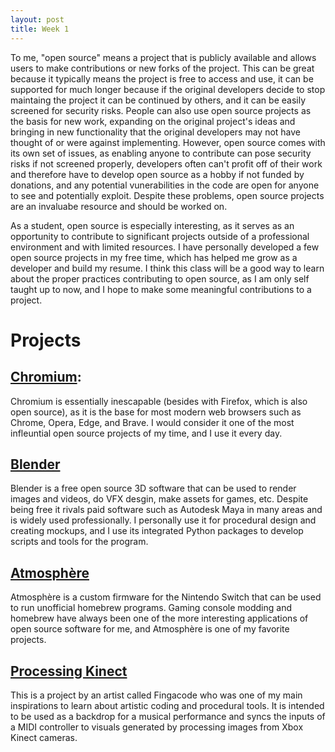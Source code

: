 ```yaml
---
layout: post
title: Week 1
---
```



To me, "open source" means a project that is publicly available and allows users to make contributions or new forks of the project. This can be great because it typically means the project is free to access and use, it can be supported for much longer because if the original developers decide to stop maintaing the project it can be continued by others, and it can be easily screened for security risks. People can also use open source projects as the basis for new work, expanding on the original project's ideas and bringing in new functionality that the original developers may not have thought of or were against implementing. However, open source comes with its own set of issues, as enabling anyone to contribute can pose security risks if not screened properly, developers often can't profit off of their work and therefore have to develop open source as a hobby if not funded by donations, and any potential vunerabilities in the code are open for anyone to see and potentially exploit. Despite these problems, open source projects are an invaluabe resource and should be worked on.

As a student, open source is especially interesting, as it serves as an opportunity to contribute to significant projects outside of a professional environment and with limited resources. I have personally developed a few open source projects in my free time, which has helped me grow as a developer and build my resume. I think this class will be a good way to learn about the proper practices contributing to open source, as I am only self taught up to now, and I hope to make some meaningful contributions to a project. 

# Projects 

## [Chromium](https://www.chromium.org/chromium-projects/):

Chromium is essentially inescapable (besides with Firefox, which is also open source), as it is the base for most modern web browsers such as Chrome, Opera, Edge, and Brave. I would consider it one of the most infleuntial open source projects of my time, and I use it every day.

## [Blender](https://www.blender.org/)

Blender is a free open source 3D software that can be used to render images and videos, do VFX desgin, make assets for games, etc. Despite being free it rivals paid software such as Autodesk Maya in many areas and is widely used professionally. I personally use it for procedural design and creating mockups, and I use its integrated Python packages to develop scripts and tools for the program. 

## [Atmosphère](https://github.com/Atmosphere-NX/Atmosphere)

Atmosphère is a custom firmware for the Nintendo Switch that can be used to run unofficial homebrew programs. Gaming console modding and homebrew have always been one of the more interesting applications of open source software for me, and Atmosphère is one of my favorite projects.

## [Processing Kinect](https://github.com/fingacode/processing-kinect?tab=readme-ov-file)

This is a project by an artist called Fingacode who was one of my main inspirations to learn about artistic coding and procedural tools. It is intended to be used as a backdrop for a musical performance and syncs the inputs of a MIDI controller to visuals generated by processing images from Xbox Kinect cameras. 